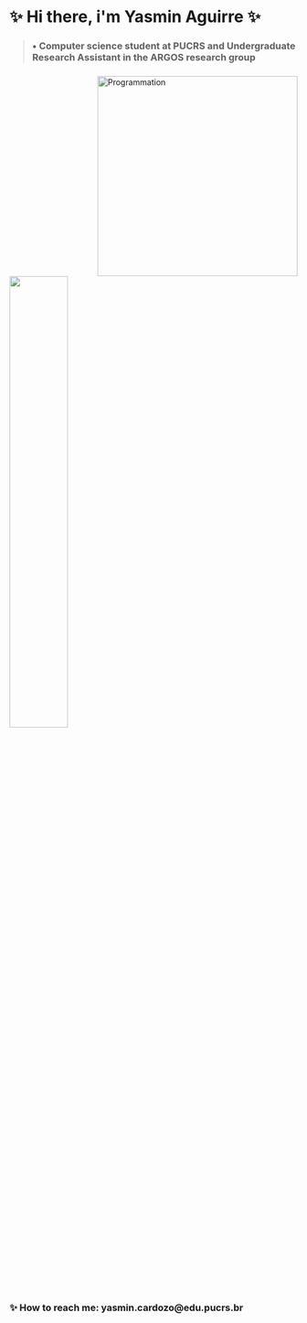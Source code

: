 <!--
**4gu1rr3/4gu1rr3** is a ✨ _special_ ✨ repository because its `README.md` (this file) appears on your GitHub profile.

Here are some ideas to get you started:

- 🔭 I’m currently working on ...
- 🌱 I’m currently learning ...
- 👯 I’m looking to collaborate on ...
- 🤔 I’m looking for help with ...
- 💬 Ask me about ...
- 📫 How to reach me: ...
- 😄 Pronouns: ...
- ⚡ Fun fact: ...
-->
# ✨ Hi there, i'm Yasmin Aguirre ✨
> <h3> • Computer science student at PUCRS and Undergraduate Research Assistant in the ARGOS research group<h3>

<img align="right" src="https://github.com/4gu1rr3/4gu1rr3/assets/50997939/cb87018b-5c09-488f-bd64-99fdf2e607c3" alt="Programmation" width="350"/>

<div align= "left">
    <img width= "45%"src="https://github-readme-stats.vercel.app/api/top-langs?username=4gu1rr3&hide_title=false&layout=compact&card_width=320&langs_count=12&theme=onedark&hide_border=true&order=2"/>
</div>
<br>
<h3>✨ How to reach me: yasmin.cardozo@edu.pucrs.br</h3>


